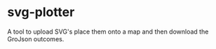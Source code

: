 # svg-plotter

A tool to upload SVG's place them onto a map and then download the GroJson outcomes.
